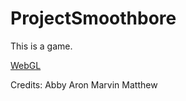 # ProjectSmoothbore

This is a game.

[WebGL](https://abbynode.github.io/ProjectSmoothbore/)

Credits:
Abby
Aron
Marvin
Matthew
